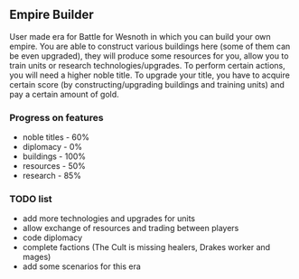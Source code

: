 ## Empire Builder
User made era for Battle for Wesnoth in which you can build your own empire. You are able to construct various buildings here (some of them can be even upgraded), they will produce some resources for you, allow you to train units or research  technologies/upgrades. To perform certain actions, you will need a higher noble title. To upgrade your title, you have to acquire certain score (by constructing/upgrading buildings and training units) and pay a certain amount of gold.

### Progress on features
* noble titles -  60%
* diplomacy    -   0%
* buildings    - 100%
* resources    -  50%
* research     -  85%

### TODO list
* add more technologies and upgrades for units
* allow exchange of resources and trading between players
* code diplomacy
* complete factions (The Cult is missing healers, Drakes worker and mages)
* add some scenarios for this era
